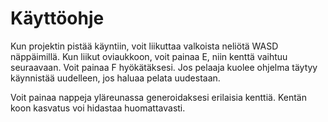 # Käyttöohje

Kun projektin pistää käyntiin, voit liikuttaa valkoista neliötä WASD näppäimillä.
Kun liikut oviaukkoon, voit painaa E, niin kenttä vaihtuu seuraavaan.
Voit painaa F hyökätäksesi.
Jos pelaaja kuolee ohjelma täytyy käynnistää uudelleen, jos haluaa pelata uudestaan.

Voit painaa nappeja yläreunassa generoidaksesi erilaisia kenttiä.
Kentän koon kasvatus voi hidastaa huomattavasti.
